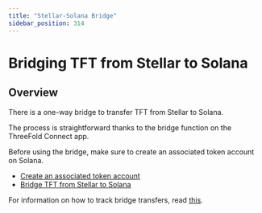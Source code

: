 ```yaml
---
title: "Stellar-Solana Bridge"
sidebar_position: 314
---
```


# Bridging TFT from Stellar to Solana

## Overview

There is a one-way bridge to transfer TFT from Stellar to Solana.

The process is straightforward thanks to the bridge function on the ThreeFold Connect app.

Before using the bridge, make sure to create an associated token account on Solana.

- [Create an associated token account](./stellar_solana_ata)
- [Bridge TFT from Stellar to Solana](./stellar_solana_how)
  
For information on how to track bridge transfers, read [this](./stellar_track_bridge.md).